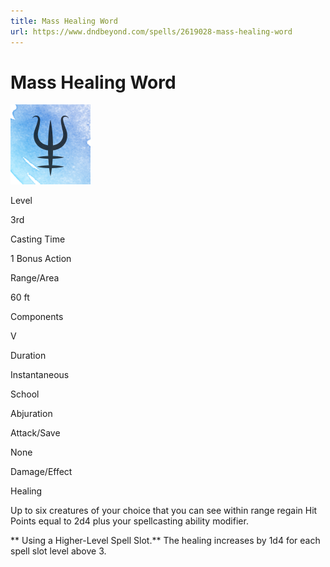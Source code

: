 ```yaml
---
title: Mass Healing Word
url: https://www.dndbeyond.com/spells/2619028-mass-healing-word
---
```


# Mass Healing Word

![Mass Healing Word](mass-healing-word.png)

Level

3rd

Casting Time

1 Bonus Action

Range/Area

60 ft

Components

V

Duration

Instantaneous

School

Abjuration

Attack/Save

None

Damage/Effect

Healing

Up to six creatures of your choice that you can see within range regain Hit Points equal to 2d4 plus your spellcasting ability modifier.

** Using a Higher-Level Spell Slot.** The healing increases by 1d4 for each spell slot level above 3.